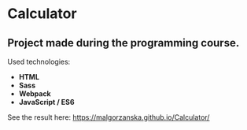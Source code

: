 # Calculator

## Project made during the programming course.

Used technologies: 

* **HTML**
* **Sass**
* **Webpack**
* **JavaScript / ES6**

See the result here: https://malgorzanska.github.io/Calculator/
